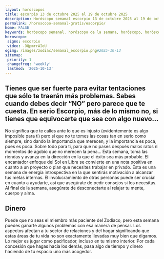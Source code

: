```yaml
---
layout: horoscopos
title: escorpio 13 de octubre 2025 al 19 de octubre 2025 
description: Horóscopo semanal escorpio 13 de octubre 2025 al 19 de octubre 2025. Tienes que ser fuerte para evitar tentaciones que sólo te traerán más problemas. Sabes cuando debes decir “NO” pero parece que te cuesta. En serio Escorpio, más de lo mismo no, si tienes que equivocarte que sea con algo nuevo… 
permalink: /horoscopo-semanal-gratis/escorpio/
home: FALSE
keywords: horóscopo semanal, horóscopo de la semana, horóscopo, horóscopo gratis,horóscopos, horóscopo esperanza gracia, horoscopos escorpio la semana, horóscopos gratis, Tarot, Astrologia, Zodíaco, escorpio, horoscopo gratis, semanal
horoscopo:
 signo: escorpio
 video: -DQpmrrAIeU
ogimg: /images/zodiac/semanal_escorpio.png#2025-10-13
sitemap:
 priority: 1
 changefreq: 'weekly'
 lastmod: '2025-10-13'
---
```




## Tienes que ser fuerte para evitar tentaciones que sólo te traerán más problemas. Sabes cuando debes decir “NO” pero parece que te cuesta. En serio Escorpio, más de lo mismo no, si tienes que equivocarte que sea con algo nuevo… 

No significa que te calles ante lo que es injusto (evidentemente es algo imposible para ti) pero sí que no te tomes las cosas tan en serio como siempre, sino dando la importancia que merecen, y la importancia es poca, pues es poca. Sobre todo para ti, para que no pases después malos ratos ni momentos de agobio que no merecen la pena…
Esta semana, toma las riendas y avanza en la dirección en la que el éxito sea más probable. El encantador enfoque del Sol en Libra se convierte en una nota positiva en cuanto a un proyecto o plan que necesites trabajar en privado. Esta es una semana de energía introspectiva en la que sentirás motivación a alcanzar tus metas internas. El involucramiento de otras personas puede ser crucial en cuanto a ayudarte, así que asegúrate de pedir consejos si los necesitas. Al final de la semana, asegúrate de desconectarte al relajar tu mente, cuerpo y alma.

## Dinero

Puede que no seas el miembro más paciente del Zodíaco, pero esta semana puedes ganarte algunos problemas con esa manera de pensar. Los aspectos afectan a tu sector de relaciones y del hogar significando que estas áreas de tu vida no son exactamente llevadas muy bien que digamos. Lo mejor es jugar como pacificador, incluso en tu mismo interior. Por cada concesión que hagas hacia los demás, pasa algo de tiempo y dinero haciendo de tu espacio uno más acogedor.